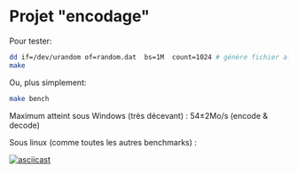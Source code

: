# Projet "encodage"


Pour tester:
```sh
dd if=/dev/urandom of=random.dat  bs=1M  count=1024 # génère fichier aléatoire de 1Go
make
```
Ou, plus simplement:
```sh
make bench
```

Maximum atteint sous Windows (très décevant) : 54±2Mo/s (encode & decode)

Sous linux (comme toutes les autres benchmarks) :

[![asciicast](https://asciinema.org/a/vav1lWD6Ju78KFT375HWXxake.svg)](https://asciinema.org/a/vav1lWD6Ju78KFT375HWXxake)
